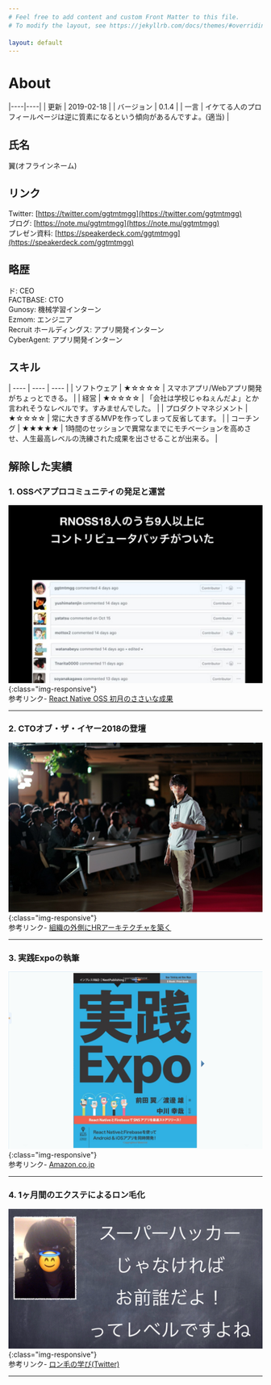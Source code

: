```yaml
---
# Feel free to add content and custom Front Matter to this file.
# To modify the layout, see https://jekyllrb.com/docs/themes/#overriding-theme-defaults

layout: default
---
```


About
===

|----|----|
| 更新 | 2019-02-18 |
| バージョン | 0.1.4 |
| 一言 | イケてる人のプロフィールページは逆に質素になるという傾向があるんですよ。(適当) |


## 氏名

翼(オフラインネーム)  

## リンク
Twitter: [https://twitter.com/ggtmtmgg](https://twitter.com/ggtmtmgg)  
ブログ: [https://note.mu/ggtmtmgg](https://note.mu/ggtmtmgg)  
プレゼン資料: [https://speakerdeck.com/ggtmtmgg](https://speakerdeck.com/ggtmtmgg)  

## 略歴

ド: CEO  
FACTBASE: CTO  
Gunosy: 機械学習インターン  
Ezmom: エンジニア  
Recruit ホールディングス: アプリ開発インターン  
CyberAgent: アプリ開発インターン  

## スキル

| ---- | ---- | ---- |
| ソフトウェア | ★☆☆☆☆ | スマホアプリ/Webアプリ開発がちょっとできる。 |
| 経営 | ★☆☆☆☆ | 「会社は学校じゃねぇんだよ」とか言われそうなレベルです。すみませんでした。 |
| プロダクトマネジメント | ★☆☆☆☆ | 常に大きすぎるMVPを作ってしまって反省してます。 |
| コーチング | ★★★★★ | 1時間のセッションで異常なまでにモチベーションを高めさせ、人生最高レベルの洗練された成果を出させることが出来る。 |

## 解除した実績

### 1. OSSペアプロコミュニティの発足と運営
![RNOSS](/assets/images/rnoss.png){:class="img-responsive"}  
参考リンク- [React Native OSS 初月のささいな成果](https://speakerdeck.com/ggtmtmgg/react-native-oss-chu-yue-falsesasainacheng-guo)

-----------------

### 2. CTOオブ・ザ・イヤー2018の登壇
![cto](/assets/images/cto.jpg){:class="img-responsive"}  
参考リンク- [組織の外側にHRアーキテクチャを築く](https://speakerdeck.com/ggtmtmgg/zu-zhi-falsewai-ce-nihrakitekutiyawozhu-ku-ctoobuzaiya2018)

-----------------

### 3. 実践Expoの執筆
![expo](/assets/images/expo.png){:class="img-responsive"}  
参考リンク- [Amazon.co.jp](https://amzn.to/2L7gDXF)

-----------------

### 4. 1ヶ月間のエクステによるロン毛化
![long hair](/assets/images/long_hair.png){:class="img-responsive"}  
参考リンク- [ロン毛の学び(Twitter)](https://twitter.com/ggtmtmgg/status/1091995348229222400)

-----------------

